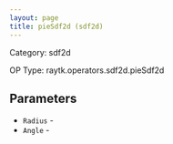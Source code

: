 ```yaml
---
layout: page
title: pieSdf2d (sdf2d)
---
```


Category: sdf2d

OP Type: raytk.operators.sdf2d.pieSdf2d

## Parameters

* `Radius` - 
* `Angle` -
